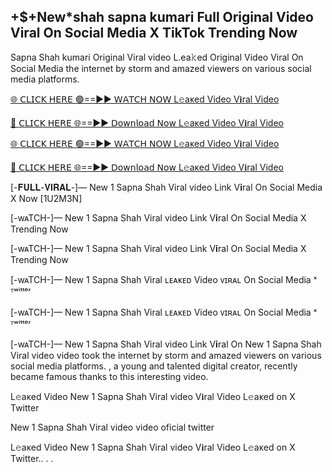 <h2>+$+New*shah sapna kumari Full Original Video Viral On Social Media X TikTok Trending Now</h2>

Sapna Shah kumari Original Viral video L.ea𝚔ed Original Video Viral On Social Media the internet by storm and amazed viewers on various social media platforms.

[🌐 𝖢𝖫𝖨𝖢𝖪 𝖧𝖤𝖱𝖤 🟢==►► 𝖶𝖠𝖳𝖢𝖧 𝖭𝖮𝖶 L𝚎aᴋed Video V𝐢ral Video](https://sleeptime0.blogspot.com/2025/03/gitnub.html)

[🔴 𝖢𝖫𝖨𝖢𝖪 𝖧𝖤𝖱𝖤 🌐==►► 𝖣𝗈𝗐𝗇𝗅𝗈𝖺𝖽 𝖭𝗈𝗐 L𝚎aᴋed Video V𝐢ral Video](https://sleeptime0.blogspot.com/2025/03/gitnub.html)

[🌐 𝖢𝖫𝖨𝖢𝖪 𝖧𝖤𝖱𝖤 🟢==►► 𝖶𝖠𝖳𝖢𝖧 𝖭𝖮𝖶 L𝚎aᴋed Video V𝐢ral Video](https://sleeptime0.blogspot.com/2025/03/gitnub.html)

[🔴 𝖢𝖫𝖨𝖢𝖪 𝖧𝖤𝖱𝖤 🌐==►► 𝖣𝗈𝗐𝗇𝗅𝗈𝖺𝖽 𝖭𝗈𝗐 L𝚎aᴋed Video V𝐢ral Video](https://sleeptime0.blogspot.com/2025/03/gitnub.html)


[-𝐅𝐔𝐋𝐋-𝐕𝐈𝐑𝐀𝐋-]— New 1 Sapna Shah Viral video Link V𝐢ral On Social Media X Now [1U2M3N]

[-wᴀTCH-]— New 1 Sapna Shah Viral video Link V𝐢ral On Social Media X Trending Now

[-wᴀTCH-]— New 1 Sapna Shah Viral video Link V𝐢ral On Social Media X Trending Now

[-wᴀTCH-]— New 1 Sapna Shah Viral ʟᴇᴀᴋᴇᴅ Video ᴠɪʀᴀʟ On Social Media ˣ ᵀʷⁱᵗᵗᵉʳ

[-wᴀTCH-]— New 1 Sapna Shah Viral ʟᴇᴀᴋᴇᴅ Video ᴠɪʀᴀʟ On Social Media ˣ ᵀʷⁱᵗᵗᵉʳ

[-wᴀTCH-]— New 1 Sapna Shah Viral video Link V𝐢ral On 
New 1 Sapna Shah Viral video video took the internet by storm and amazed viewers on various social media platforms. , a young and talented digital creator, recently became famous thanks to this interesting video.

L𝚎aᴋed Video New 1 Sapna Shah Viral video V𝐢ral Video L𝚎aᴋed on X Twitter

New 1 Sapna Shah Viral video video oficial twitter

L𝚎aᴋed Video New 1 Sapna Shah Viral video V𝐢ral Video L𝚎aᴋed on X Twitter.. . . 
